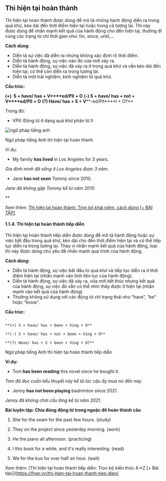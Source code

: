 ## Thì hiện tại hoàn thành

Thì hiện tại hoàn thành được dùng để mô tả những hành động diễn ra trong quá khứ, kéo dài đến thời điểm hiện tại hoặc trong cả tương lai. Thì này được dùng để nhấn mạnh kết quả của hành động cho đến hiện tại, thường đi cùng các trạng từ chỉ thời gian như: for, since, until,…

**Cách dùng:**

- Diễn tả sự việc đã diễn ra nhưng không xác định rõ thời điểm.
- Diễn tả hành động, sự việc nào đó vừa mới xảy ra.
- Diễn tả hành động, sự việc đã xảy ra ở trong quá khứ và vẫn kéo dài đến hiện tại, có thể còn diễn ra trong tương lai.
- Diễn tả một trải nghiệm, kinh nghiệm từ quá khứ.

**Cấu trúc:**

**(+)  S + have/ has + V****ed/PII** **+ O**
**(-) S + have/ has + not + V****ed/PII** **+ O**
**(?) Have/ has + S + V****-ed/PII****I + O?**

Trong đó:

- VPII: Động từ ở dạng quá khứ phân từ II

![ngữ pháp tiếng anh](https://flyer.vn/wp-content/uploads/2023/01/ngu-phap-tieng-anh-4.jpg)

Ngữ pháp tiếng Anh thì hiện tại hoàn thành

Ví dụ:

- My family **has lived** in Los Angeles for 3 years.

_Gia đình mình đã sống ở Los Angeles được 3 năm._

- Jane **has not seen** Tommy since 2010. 

_Jane đã không gặp Tommy kể từ năm 2010._

**

Xem thêm: [Thì hiện tại hoàn thành: Trọn bộ khái niệm, cách dùng [+ BÀI TẬP]](https://flyer.vn/thi-hien-tai-hoan-thanh/)

#### 1.1.4. Thì hiện tại hoàn thành tiếp diễn 

Thì hiện tại hoàn thành tiếp diễn được dùng để mô tả hành động hoặc sự việc bắt đầu trong quá khứ, kéo dài cho đến thời điểm hiện tại và có thể tiếp tục diễn ra trong tương lai. Thay vì nhấn mạnh kết quả của hành động, loại thì này được dùng chủ yếu để nhấn mạnh quá trình của hành động.

**Cách dùng:**

- Diễn tả hành động, sự việc bắt đầu từ quá khứ và tiếp tục diễn ra ở thời điểm hiện tại (nhấn mạnh vào tính liên tục của hành động).  
- Diễn tả hành động, sự việc đã xảy ra, vừa mới kết thúc nhưng kết quả của hành động, sự việc đó vẫn có thể nhìn thấy được ở hiện tại (nhấn mạnh vào kết quả của hành động)
- Thường không sử dụng với các động từ chỉ trạng thái như “have”, “be” hoặc “know”. 

**Cấu trúc:**
```
`
**(+) S + have/ has + been + Ving + O**

**(-) S + have/ has + not + been + Ving + O**

**(?) Have/ has + S + been + Ving + O?**
```



Ngữ pháp tiếng Anh thì hiện tại hoàn thành tiếp diễn

**Ví dụ:**

- Tom **has been reading** this novel since he bought it.

_Tom đã đọc cuốn tiểu thuyết này kể từ lúc cậu ấy mua nó đến nay._

- Jenny **has not been playing** badminton since 2021. 

_Jenny đã không chơi cầu lông kể từ năm 2021._

**Bài luyện tập: Chia đúng động từ trong ngoặc để hoàn thành câu**

1. She  for the exam for the past few hours. (study)

2. They  on the project since yesterday morning. (work)

3. He  the piano all afternoon. (practicing)

4. I  this book for a while, and it's really interesting. (read)

5. We  for the bus for over half an hour. (wait)

Xem thêm: [Thì hiện tại hoàn thành tiếp diễn: Trọn bộ kiến thức A->Z [+ Bài tập]](https://flyer.vn/thi-hien-tai-hoan-thanh-tiep-dien/